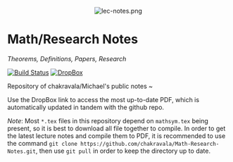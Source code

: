 
<p align="center">
  <img src="https://raw.githubusercontent.com/wiki/chakravala/Fatou.jl/dendriform/lec-notes.png" alt="lec-notes.png"/>
</p>

# Math/Research Notes
*Theorems, Definitions, Papers, Research*

[![Build Status](https://travis-ci.org/chakravala/Math-Research-Notes.svg?branch=master)](https://travis-ci.org/chakravala/Math-Research-Notes)
[![DropBox](https://img.shields.io/badge/download_PDF-DropBox-blue.svg)](https://www.dropbox.com/sh/tphh6anw0qwija4/AADeLFJZZrm2jwCQzVebd93ba)

Repository of chakravala/Michael's public notes ~

Use the DropBox link to access the most up-to-date PDF, which is automatically updated in tandem with the github repo.

*Note*: Most `*.tex` files in this repository depend on `mathsym.tex` being present, so it is best to download all file together to compile. In order to get the latest lecture notes and compile them to PDF, it is recommended to use the command `git clone https://github.com/chakravala/Math-Research-Notes.git`, then use `git pull` in order to keep the directory up to date.

